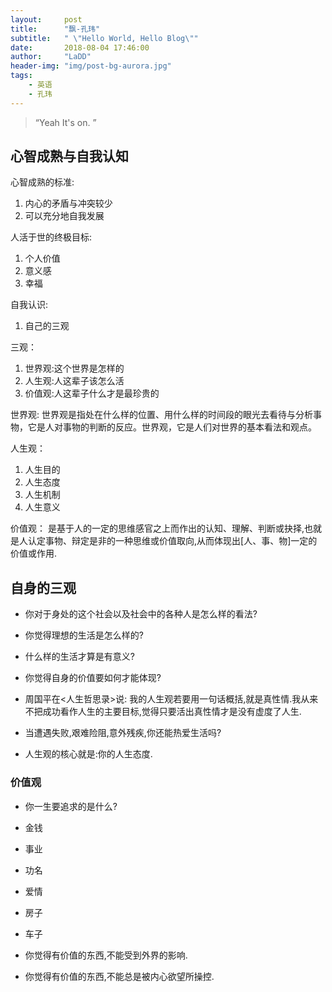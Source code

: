 ```yaml
---
layout:     post
title:      "飘-孔玮"
subtitle:   " \"Hello World, Hello Blog\""
date:       2018-08-04 17:46:00
author:     "LaDD"
header-img: "img/post-bg-aurora.jpg"
tags:
    - 英语
    - 孔玮
---
```


> “Yeah It's on. ”
## 心智成熟与自我认知

心智成熟的标准:
 
 1. 内心的矛盾与冲突较少
 2. 可以充分地自我发展

人活于世的终极目标:
 1. 个人价值
 2. 意义感
 3. 幸福

 自我认识:
 1. 自己的三观


三观：
 1. 世界观:这个世界是怎样的
 2. 人生观:人这辈子该怎么活
 3. 价值观:人这辈子什么才是最珍贵的

世界观: 世界观是指处在什么样的位置、用什么样的时间段的眼光去看待与分析事物，它是人对事物的判断的反应。世界观，它是人们对世界的基本看法和观点。

人生观：
  1. 人生目的
  2. 人生态度
  3. 人生机制
  4. 人生意义

价值观：
 是基于人的一定的思维感官之上而作出的认知、理解、判断或抉择,也就是人认定事物、辩定是非的一种思维或价值取向,从而体现出[人、事、物]一定的价值或作用.

## 自身的三观

- 你对于身处的这个社会以及社会中的各种人是怎么样的看法?
- 你觉得理想的生活是怎么样的?
- 什么样的生活才算是有意义?
- 你觉得自身的价值要如何才能体现?

- 周国平在<人生哲思录>说: 我的人生观若要用一句话概括,就是真性情.我从来不把成功看作人生的主要目标,觉得只要活出真性情才是没有虚度了人生.

- 当遭遇失败,艰难险阻,意外残疾,你还能热爱生活吗?

- 人生观的核心就是:你的人生态度.

### 价值观

- 你一生要追求的是什么?

- 金钱
- 事业
- 功名
- 爱情
- 房子
- 车子

- 你觉得有价值的东西,不能受到外界的影响.
- 你觉得有价值的东西,不能总是被内心欲望所操控.

